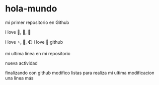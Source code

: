 # hola-mundo

mi primer repositorio en Github

i love :icecream:, :pizza:, :dog:

 i love :star:, :book:, :moon: 
 i love :horse:
  github

mi ultima linea en mi repositorio

nueva actividad

finalizando con github
modifico listas 
para realiza mi ultima modificacion
una linea más
